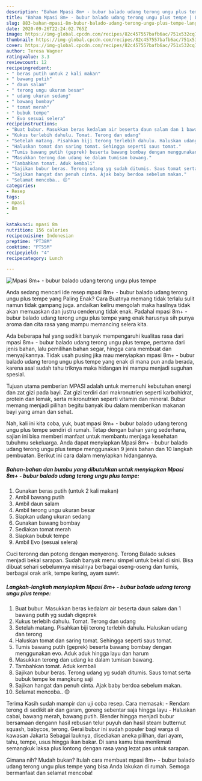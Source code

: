 ```yaml
---
description: "Bahan Mpasi 8m+ - bubur balado udang terong ungu plus tempe | Langkah Membuat Mpasi 8m+ - bubur balado udang terong ungu plus tempe Yang Bikin Ngiler"
title: "Bahan Mpasi 8m+ - bubur balado udang terong ungu plus tempe | Langkah Membuat Mpasi 8m+ - bubur balado udang terong ungu plus tempe Yang Bikin Ngiler"
slug: 883-bahan-mpasi-8m-bubur-balado-udang-terong-ungu-plus-tempe-langkah-membuat-mpasi-8m-bubur-balado-udang-terong-ungu-plus-tempe-yang-bikin-ngiler
date: 2020-09-26T22:24:02.765Z
image: https://img-global.cpcdn.com/recipes/82c457557bafb6ac/751x532cq70/mpasi-8m-bubur-balado-udang-terong-ungu-plus-tempe-foto-resep-utama.jpg
thumbnail: https://img-global.cpcdn.com/recipes/82c457557bafb6ac/751x532cq70/mpasi-8m-bubur-balado-udang-terong-ungu-plus-tempe-foto-resep-utama.jpg
cover: https://img-global.cpcdn.com/recipes/82c457557bafb6ac/751x532cq70/mpasi-8m-bubur-balado-udang-terong-ungu-plus-tempe-foto-resep-utama.jpg
author: Teresa Wagner
ratingvalue: 3.3
reviewcount: 12
recipeingredient:
- " beras putih untuk 2 kali makan"
- " bawang putih"
- " daun salam"
- " terong ungu ukuran besar"
- " udang ukuran sedang"
- " bawang bombay"
- " tomat merah"
- " bubuk tempe"
- " Evo sesuai selera"
recipeinstructions:
- "Buat bubur. Masukkan beras kedalam air beserta daun salam dan 1 bawang putih yg sudah digeprek"
- "Kukus terlebih dahulu. Tomat. Terong dan udang"
- "Setelah matang. Pisahkan biji terong terlebih dahulu. Haluskan udang dan terong"
- "Haluskan tomat dan saring tomat. Sehingga seperti saus tomat."
- "Tumis bawang putih (geprek) beserta bawang bombay dengan menggunakan evo. Aduk aduk hingga layu dan harum"
- "Masukkan terong dan udang ke dalam tumisan bawang."
- "Tambahkan tomat. Aduk kembali"
- "Sajikan bubur beras. Terong udang yg sudah ditumis. Saus tomat serta bubuk tempe ke mangkung saji"
- "Sajikan hangat dan penuh cinta. Ajak baby berdoa sebelum makan."
- "Selamat mencoba.. 😊"
categories:
- Resep
tags:
- mpasi
- 8m
- 

katakunci: mpasi 8m  
nutrition: 156 calories
recipecuisine: Indonesian
preptime: "PT38M"
cooktime: "PT55M"
recipeyield: "4"
recipecategory: Lunch

---
```



![Mpasi 8m+ - bubur balado udang terong ungu plus tempe](https://img-global.cpcdn.com/recipes/82c457557bafb6ac/751x532cq70/mpasi-8m-bubur-balado-udang-terong-ungu-plus-tempe-foto-resep-utama.jpg)

Anda sedang mencari ide resep mpasi 8m+ - bubur balado udang terong ungu plus tempe yang Paling Enak? Cara Buatnya memang tidak terlalu sulit namun tidak gampang juga. andaikan keliru mengolah maka hasilnya tidak akan memuaskan dan justru cenderung tidak enak. Padahal mpasi 8m+ - bubur balado udang terong ungu plus tempe yang enak harusnya sih punya aroma dan cita rasa yang mampu memancing selera kita.

Ada beberapa hal yang sedikit banyak mempengaruhi kualitas rasa dari mpasi 8m+ - bubur balado udang terong ungu plus tempe, pertama dari jenis bahan, lalu pemilihan bahan segar, hingga cara membuat dan menyajikannya. Tidak usah pusing jika mau menyiapkan mpasi 8m+ - bubur balado udang terong ungu plus tempe yang enak di mana pun anda berada, karena asal sudah tahu triknya maka hidangan ini mampu menjadi suguhan spesial.

Tujuan utama pemberian MPASI adalah untuk memenuhi kebutuhan energi dan zat gizi pada bayi. Zat gizi terdiri dari makronutrien seperti karbohidrat, protein dan lemak, serta mikronutrien seperti vitamin dan mineral. Bubur memang menjadi pilihan begitu banyak ibu dalam memberikan makanan bayi yang aman dan sehat.


Nah, kali ini kita coba, yuk, buat mpasi 8m+ - bubur balado udang terong ungu plus tempe sendiri di rumah. Tetap dengan bahan yang sederhana, sajian ini bisa memberi manfaat untuk membantu menjaga kesehatan tubuhmu sekeluarga. Anda dapat menyiapkan Mpasi 8m+ - bubur balado udang terong ungu plus tempe menggunakan 9 jenis bahan dan 10 langkah pembuatan. Berikut ini cara dalam menyiapkan hidangannya.

<!--inarticleads1-->

##### Bahan-bahan dan bumbu yang dibutuhkan untuk menyiapkan Mpasi 8m+ - bubur balado udang terong ungu plus tempe:

1. Gunakan  beras putih (untuk 2 kali makan)
1. Ambil  bawang putih
1. Ambil  daun salam
1. Ambil  terong ungu ukuran besar
1. Siapkan  udang ukuran sedang
1. Gunakan  bawang bombay
1. Sediakan  tomat merah
1. Siapkan  bubuk tempe
1. Ambil  Evo (sesuai selera)


Cuci teronng dan potong dengan menyerong. Terong Balado sukses menjadi bekal sarapan. Sudah banyak menu simpel untuk bekal di sini. Bisa dibuat sehari sebelumnya misalnya berbagai oseng-oseng dan tumis, berbagai orak arik, tempe kering, ayam suwir. 

<!--inarticleads2-->

##### Langkah-langkah menyiapkan Mpasi 8m+ - bubur balado udang terong ungu plus tempe:

1. Buat bubur. Masukkan beras kedalam air beserta daun salam dan 1 bawang putih yg sudah digeprek
1. Kukus terlebih dahulu. Tomat. Terong dan udang
1. Setelah matang. Pisahkan biji terong terlebih dahulu. Haluskan udang dan terong
1. Haluskan tomat dan saring tomat. Sehingga seperti saus tomat.
1. Tumis bawang putih (geprek) beserta bawang bombay dengan menggunakan evo. Aduk aduk hingga layu dan harum
1. Masukkan terong dan udang ke dalam tumisan bawang.
1. Tambahkan tomat. Aduk kembali
1. Sajikan bubur beras. Terong udang yg sudah ditumis. Saus tomat serta bubuk tempe ke mangkung saji
1. Sajikan hangat dan penuh cinta. Ajak baby berdoa sebelum makan.
1. Selamat mencoba.. 😊


Terima Kasih sudah mampir dan uji coba resep. Cara memasak: - Rendam terong di sedikit air dan garam, goreng sebentar saja hingga layu - Haluskan cabai, bawang merah, bawang putih. Blender hingga menjadi bubur bersamaan dengann hasil rebusan telur puyuh dan hasil steam butternut squash, babycos, terong. Gerai bubur ini sudah populer bagi warga di kawasan Jakarta Sebagai lauknya, disediakan aneka pilihan, dari ayam, tahu, tempe, usus hingga ikan bakar. Di sana kamu bisa menikmati semangkuk laksa plus lontong dengan rasa yang lezat pas untuk sarapan. 

Gimana nih? Mudah bukan? Itulah cara membuat mpasi 8m+ - bubur balado udang terong ungu plus tempe yang bisa Anda lakukan di rumah. Semoga bermanfaat dan selamat mencoba!

